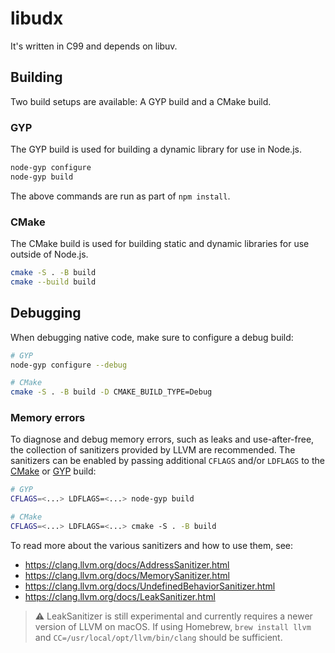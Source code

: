 # libudx

It's written in C99 and depends on libuv.

## Building

Two build setups are available: A GYP build and a CMake build.

### GYP

The GYP build is used for building a dynamic library for use in Node.js.

```sh
node-gyp configure
node-gyp build
```

The above commands are run as part of `npm install`.

### CMake

The CMake build is used for building static and dynamic libraries for use outside of Node.js.

```sh
cmake -S . -B build
cmake --build build
```

## Debugging

When debugging native code, make sure to configure a debug build:

```sh
# GYP
node-gyp configure --debug

# CMake
cmake -S . -B build -D CMAKE_BUILD_TYPE=Debug
```

### Memory errors

To diagnose and debug memory errors, such as leaks and use-after-free, the collection of sanitizers provided by LLVM are recommended. The sanitizers can be enabled by passing additional `CFLAGS` and/or `LDFLAGS` to the [CMake](#cmake) or [GYP](#gyp) build:

```sh
# GYP
CFLAGS=<...> LDFLAGS=<...> node-gyp build

# CMake
CFLAGS=<...> LDFLAGS=<...> cmake -S . -B build
```

To read more about the various sanitizers and how to use them, see:

- <https://clang.llvm.org/docs/AddressSanitizer.html>
- <https://clang.llvm.org/docs/MemorySanitizer.html>
- <https://clang.llvm.org/docs/UndefinedBehaviorSanitizer.html>
- <https://clang.llvm.org/docs/LeakSanitizer.html>

> :warning: LeakSanitizer is still experimental and currently requires a newer version of LLVM on macOS. If using Homebrew, `brew install llvm` and `CC=/usr/local/opt/llvm/bin/clang` should be sufficient.
